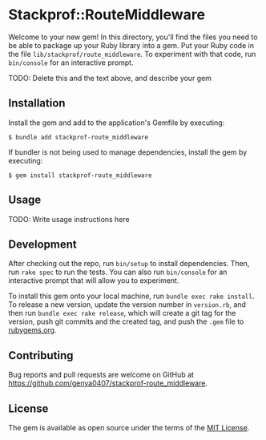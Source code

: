 # Stackprof::RouteMiddleware

Welcome to your new gem! In this directory, you'll find the files you need to be able to package up your Ruby library into a gem. Put your Ruby code in the file `lib/stackprof/route_middleware`. To experiment with that code, run `bin/console` for an interactive prompt.

TODO: Delete this and the text above, and describe your gem

## Installation

Install the gem and add to the application's Gemfile by executing:

    $ bundle add stackprof-route_middleware

If bundler is not being used to manage dependencies, install the gem by executing:

    $ gem install stackprof-route_middleware

## Usage

TODO: Write usage instructions here

## Development

After checking out the repo, run `bin/setup` to install dependencies. Then, run `rake spec` to run the tests. You can also run `bin/console` for an interactive prompt that will allow you to experiment.

To install this gem onto your local machine, run `bundle exec rake install`. To release a new version, update the version number in `version.rb`, and then run `bundle exec rake release`, which will create a git tag for the version, push git commits and the created tag, and push the `.gem` file to [rubygems.org](https://rubygems.org).

## Contributing

Bug reports and pull requests are welcome on GitHub at https://github.com/genya0407/stackprof-route_middleware.

## License

The gem is available as open source under the terms of the [MIT License](https://opensource.org/licenses/MIT).
